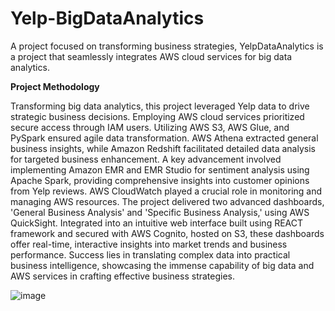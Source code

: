 # Yelp-BigDataAnalytics
A project focused on transforming business strategies, YelpDataAnalytics is a project that seamlessly integrates AWS cloud services for big data analytics. 



**Project Methodology**

Transforming big data analytics, this project leveraged Yelp data to drive strategic business decisions. Employing AWS cloud services prioritized secure access through IAM users. Utilizing AWS S3, AWS Glue, and PySpark ensured agile data transformation. AWS Athena extracted general business insights, while Amazon Redshift facilitated detailed data analysis for targeted business enhancement. A key advancement involved implementing Amazon EMR and EMR Studio for sentiment analysis using Apache Spark, providing comprehensive insights into customer opinions from Yelp reviews. AWS CloudWatch played a crucial role in monitoring and managing AWS resources. The project delivered two advanced dashboards, 'General Business Analysis' and 'Specific Business Analysis,' using AWS QuickSight. Integrated into an intuitive web interface built using REACT framework and secured with AWS Cognito, hosted on S3, these dashboards offer real-time, interactive insights into market trends and business performance. Success lies in translating complex data into practical business intelligence, showcasing the immense capability of big data and AWS services in crafting effective business strategies.

![image](https://github.com/Anitha-Balachandran/Yelp-BigDataAnalytics/assets/143915040/2ffa784c-29a0-4d2e-ae43-d09235244b72)


